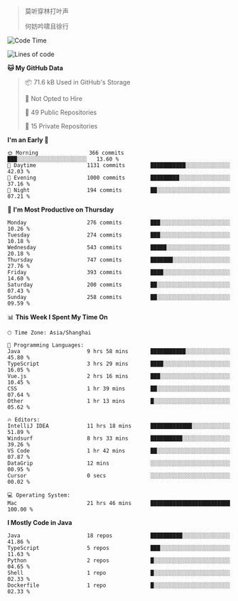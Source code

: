 > 莫听穿林打叶声
> 
> 何妨吟啸且徐行

<!-- ![Github Stats](https://github-readme-stats.vercel.app/api?username=catch6&count_private=true&show_icons=true&theme=gruvbox) -->

<!-- ![Top Langs](https://github-readme-stats.vercel.app/api/top-langs/?username=catch6&layout=compact) -->

<!--START_SECTION:waka-->
![Code Time](http://img.shields.io/badge/Code%20Time-1%2C951%20hrs%2012%20mins-blue)

![Lines of code](https://img.shields.io/badge/From%20Hello%20World%20I%27ve%20Written-9.4%20million%20lines%20of%20code-blue)

**🐱 My GitHub Data** 

> 📦 71.6 kB Used in GitHub's Storage 
 > 
> 🚫 Not Opted to Hire
 > 
> 📜 49 Public Repositories 
 > 
> 🔑 15 Private Repositories 
 > 
**I'm an Early 🐤** 

```text
🌞 Morning                366 commits         ███░░░░░░░░░░░░░░░░░░░░░░   13.60 % 
🌆 Daytime                1131 commits        ███████████░░░░░░░░░░░░░░   42.03 % 
🌃 Evening                1000 commits        █████████░░░░░░░░░░░░░░░░   37.16 % 
🌙 Night                  194 commits         ██░░░░░░░░░░░░░░░░░░░░░░░   07.21 % 
```
📅 **I'm Most Productive on Thursday** 

```text
Monday                   276 commits         ███░░░░░░░░░░░░░░░░░░░░░░   10.26 % 
Tuesday                  274 commits         ███░░░░░░░░░░░░░░░░░░░░░░   10.18 % 
Wednesday                543 commits         █████░░░░░░░░░░░░░░░░░░░░   20.18 % 
Thursday                 747 commits         ███████░░░░░░░░░░░░░░░░░░   27.76 % 
Friday                   393 commits         ████░░░░░░░░░░░░░░░░░░░░░   14.60 % 
Saturday                 200 commits         ██░░░░░░░░░░░░░░░░░░░░░░░   07.43 % 
Sunday                   258 commits         ██░░░░░░░░░░░░░░░░░░░░░░░   09.59 % 
```


📊 **This Week I Spent My Time On** 

```text
🕑︎ Time Zone: Asia/Shanghai

💬 Programming Languages: 
Java                     9 hrs 58 mins       ███████████░░░░░░░░░░░░░░   45.80 % 
TypeScript               3 hrs 29 mins       ████░░░░░░░░░░░░░░░░░░░░░   16.05 % 
Vue.js                   2 hrs 16 mins       ███░░░░░░░░░░░░░░░░░░░░░░   10.45 % 
CSS                      1 hr 39 mins        ██░░░░░░░░░░░░░░░░░░░░░░░   07.64 % 
Other                    1 hr 13 mins        █░░░░░░░░░░░░░░░░░░░░░░░░   05.62 % 

🔥 Editors: 
IntelliJ IDEA            11 hrs 18 mins      █████████████░░░░░░░░░░░░   51.89 % 
Windsurf                 8 hrs 33 mins       ██████████░░░░░░░░░░░░░░░   39.26 % 
VS Code                  1 hr 42 mins        ██░░░░░░░░░░░░░░░░░░░░░░░   07.87 % 
DataGrip                 12 mins             ░░░░░░░░░░░░░░░░░░░░░░░░░   00.95 % 
Cursor                   0 secs              ░░░░░░░░░░░░░░░░░░░░░░░░░   00.02 % 

💻 Operating System: 
Mac                      21 hrs 46 mins      █████████████████████████   100.00 % 
```

**I Mostly Code in Java** 

```text
Java                     18 repos            ██████████░░░░░░░░░░░░░░░   41.86 % 
TypeScript               5 repos             ███░░░░░░░░░░░░░░░░░░░░░░   11.63 % 
Python                   2 repos             █░░░░░░░░░░░░░░░░░░░░░░░░   04.65 % 
Shell                    1 repo              █░░░░░░░░░░░░░░░░░░░░░░░░   02.33 % 
Dockerfile               1 repo              █░░░░░░░░░░░░░░░░░░░░░░░░   02.33 % 
```




<!--END_SECTION:waka-->
